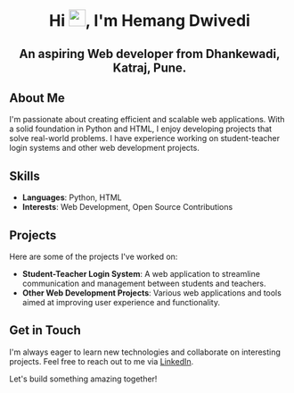 <h1 align="center">Hi <img src="https://user-images.githubusercontent.com/18350557/176309783-0785949b-9127-417c-8b55-ab5a4333674e.gif" height="30px" width="30px">, I'm Hemang Dwivedi</h1>

<h2 align="center">An aspiring Web developer from Dhankewadi, Katraj, Pune.</h2>

## About Me

I'm passionate about creating efficient and scalable web applications. With a solid foundation in Python and HTML, I enjoy developing projects that solve real-world problems. I have experience working on student-teacher login systems and other web development projects.

## Skills

- **Languages**: Python, HTML
- **Interests**: Web Development, Open Source Contributions

## Projects

Here are some of the projects I've worked on:

- **Student-Teacher Login System**: A web application to streamline communication and management between students and teachers.
- **Other Web Development Projects**: Various web applications and tools aimed at improving user experience and functionality.

## Get in Touch

I'm always eager to learn new technologies and collaborate on interesting projects. Feel free to reach out to me via [LinkedIn](https://www.linkedin.com/in/hemang-dwivedi/).

Let's build something amazing together!
